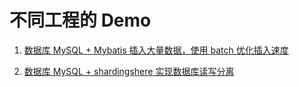 # 不同工程的 Demo

1. [数据库 MySQL + Mybatis 插入大量数据，使用 batch 优化插入速度](https://github.com/jingboli/DemoProject/tree/main/MySQLBatchInsert)

2. [数据库 MySQL + shardingshere 实现数据库读写分离](https://github.com/jingboli/DemoProject/tree/main/MySQLDXFL)
